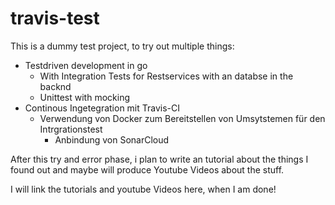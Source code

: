 # travis-test
This is a dummy test project, to try out multiple things:
* Testdriven development in go
  * With Integration Tests for Restservices with an databse in the backnd
  * Unittest with mocking
* Continous Ingetegration mit Travis-CI
  * Verwendung von Docker zum Bereitstellen von Umsytstemen für den Intrgrationstest
    * Anbindung von SonarCloud

After this try and error phase, i plan to write an tutorial about the things I found out and maybe will produce Youtube Videos about the stuff.

I will link the tutorials and youtube Videos here, when I am done!
